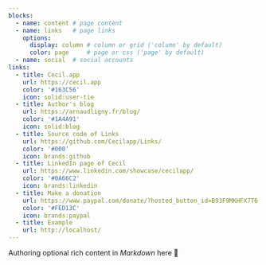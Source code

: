 ```yaml
---
blocks:
  - name: content # page content
  - name: links   # page links
    options:
      display: column # column or grid ('column' by default)
      color: page     # page or css ('page' by default)
  - name: social  # social accounts
links:
  - title: Cecil.app
    url: https://cecil.app
    color: '#163C56'
    icon: solid:user-tie
  - title: Author's blog
    url: https://arnaudligny.fr/blog/
    color: '#1A4A91'
    icon: solid:blog
  - title: Source code of Links
    url: https://github.com/Cecilapp/Links/
    color: '#000'
    icon: brands:github
  - title: LinkedIn page of Cecil
    url: https://www.linkedin.com/showcase/cecilapp/
    color: '#0A66C2'
    icon: brands:linkedin
  - title: Make a donation
    url: https://www.paypal.com/donate/?hosted_button_id=B93F9MKHFX7T6
    color: '#FED13C'
    icon: brands:paypal
  - title: Example
    url: http://localhost/
---
```

Authoring optional rich content in _Markdown_ here 👋
